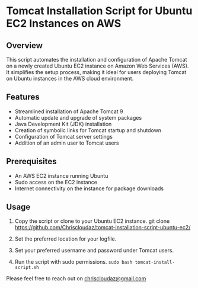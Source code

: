 # Tomcat Installation Script for Ubuntu EC2 Instances on AWS

## Overview

This script automates the installation and configuration of Apache Tomcat on a newly created Ubuntu EC2 instance on Amazon Web Services (AWS). It simplifies the setup process, making it ideal for users deploying Tomcat on Ubuntu instances in the AWS cloud environment.

## Features

- Streamlined installation of Apache Tomcat 9
- Automatic update and upgrade of system packages
- Java Development Kit (JDK) installation
- Creation of symbolic links for Tomcat startup and shutdown
- Configuration of Tomcat server settings
- Addition of an admin user to Tomcat users

## Prerequisites

- An AWS EC2 instance running Ubuntu
- Sudo access on the EC2 instance
- Internet connectivity on the instance for package downloads

## Usage

1. Copy the script or clone to your Ubuntu EC2 instance.
   git clone https://github.com/Chriscloudaz/tomcat-installation-script-ubuntu-ec2/ 

2. Set the preferred location for your logfile.

3. Set your preferred username and password under Tomcat users. 

4. Run the script with sudo permissions.
`sudo bash tomcat-install-script.sh`

Please feel free to reach out on chriscloudaz@gmail.com 
